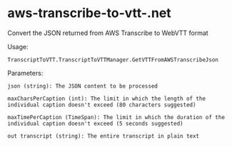 # aws-transcribe-to-vtt-.net
Convert the JSON returned from AWS Transcribe to WebVTT format

Usage:
  
    TranscriptToVTT.TranscriptToVTTManager.GetVTTFromAWSTranscribeJson
    
  Parameters:
  
    json (string): The JSON content to be processed
    
    maxCharsPerCaption (int): The limit in which the length of the individual caption doesn't exceed (80 characters suggested)
    
    maxTimePerCaption (TimeSpan): The limit in which the duration of the individual caption doesn't exceed (5 seconds suggested)
    
    out transcript (string): The entire transcript in plain text
